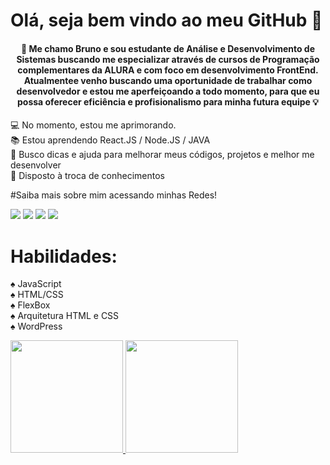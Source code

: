 # Olá, seja bem vindo ao meu GitHub :rocket:

#### <p align="center">:man: Me chamo Bruno e sou estudante de Análise e Desenvolvimento de Sistemas buscando me especializar através de cursos de Programação complementares da ALURA e com foco em desenvolvimento FrontEnd. Atualmentee venho buscando uma oportunidade de trabalhar como desenvolvedor e estou me aperfeiçoando a todo momento, para que eu possa  oferecer eficiência e profisionalismo para minha futura equipe :bulb:  </p>

💻 No momento, estou me aprimorando.<br>
📚 Estou aprendendo React.JS / Node.JS / JAVA <br>
🤝 Busco dicas e ajuda para melhorar meus códigos, projetos e melhor me desenvolver<br>
💯 Disposto à troca de conhecimentos<br>

#Saiba mais sobre mim acessando minhas Redes!
<div>
<a href="https://www.youtube.com/nerdkingteam" target="_blank"><img src="https://img.shields.io/badge/YouTube-FF0000?style=for-the-badge&logo=youtube&logoColor=white" target="_blank"></a>
<a href="https://www.instagram.com/brunoholandaa/" target="_blank"><img src="https://img.shields.io/badge/-Instagram-%23E4405F?style=for-the-badge&logo=instagram&logoColor=white" target="_blank"></a>
<a href = "mailto:holanda_rodrigues@hotmail.com"><img src="https://img.shields.io/badge/Gmail-D14836?style=for-the-badge&logo=gmail&logoColor=white" target="_blank"></a>
<a href="https://www.linkedin.com/in/bruno-holanda-70764364/" target="_blank"><img src="https://img.shields.io/badge/-LinkedIn-%230077B5?style=for-the-badge&logo=linkedin&logoColor=white" target="_blank"></a>   
</div>

# Habilidades:
:spades: JavaScript<br>
:spades: HTML/CSS<br>
:spades: FlexBox<br>
:spades: Arquitetura HTML e CSS<br>
:spades: WordPress<br>

<div>
<a href="https://github.com/brunoholanda">
<img height="180em" src="https://github-readme-stats.vercel.app/api/top-langs/?username=brunoholanda&layout=compact&langs_count=7&theme=dracula"/>
<img height="180em" src="https://github-readme-stats.vercel.app/api?username=brunoholanda&show_icons=true&theme=dracula&include_all_commits=true&count_private=true"/>
</div>
